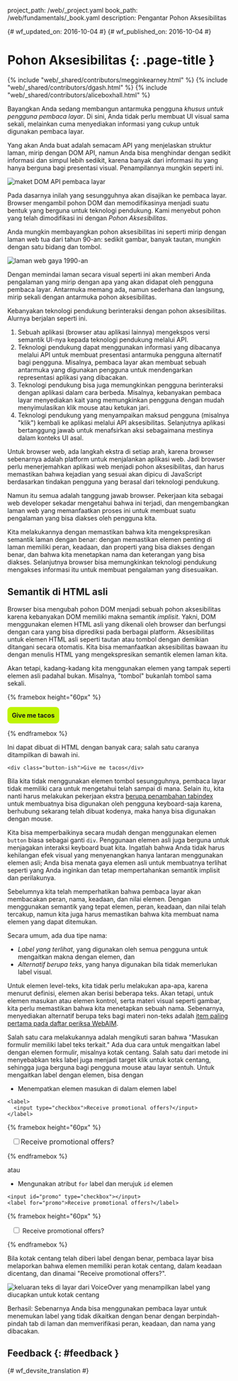 project_path: /web/_project.yaml book_path: /web/fundamentals/_book.yaml description: Pengantar Pohon Aksesibilitas

{# wf_updated_on: 2016-10-04 #} {# wf_published_on: 2016-10-04 #}

# Pohon Aksesibilitas {: .page-title }

{% include "web/_shared/contributors/megginkearney.html" %} {% include "web/_shared/contributors/dgash.html" %} {% include "web/_shared/contributors/aliceboxhall.html" %}

Bayangkan Anda sedang membangun antarmuka pengguna *khusus untuk pengguna pembaca layar*. Di sini, Anda tidak perlu membuat UI visual sama sekali, melainkan cuma menyediakan informasi yang cukup untuk digunakan pembaca layar.

Yang akan Anda buat adalah semacam API yang menjelaskan struktur laman, mirip dengan DOM API, namun Anda bisa menghindar dengan sedikit informasi dan simpul lebih sedikit, karena banyak dari informasi itu yang hanya berguna bagi presentasi visual. Penampilannya mungkin seperti ini.

![maket DOM API pembaca layar](imgs/treestructure.jpg)

Pada dasarnya inilah yang sesungguhnya akan disajikan ke pembaca layar. Browser mengambil pohon DOM dan memodifikasinya menjadi suatu bentuk yang berguna untuk teknologi pendukung. Kami menyebut pohon yang telah dimodifikasi ini dengan *Pohon Aksesibilitas*.

Anda mungkin membayangkan pohon aksesibilitas ini seperti mirip dengan laman web tua dari tahun 90-an: sedikit gambar, banyak tautan, mungkin dengan satu bidang dan tombol.

![laman web gaya 1990-an](imgs/google1998.png)

Dengan memindai laman secara visual seperti ini akan memberi Anda pengalaman yang mirip dengan apa yang akan didapat oleh pengguna pembaca layar. Antarmuka memang ada, namun sederhana dan langsung, mirip sekali dengan antarmuka pohon aksesibilitas.

Kebanyakan teknologi pendukung berinteraksi dengan pohon aksesibilitas. Alurnya berjalan seperti ini.

1. Sebuah aplikasi (browser atau aplikasi lainnya) mengekspos versi semantik UI-nya kepada teknologi pendukung melalui API.
2. Teknologi pendukung dapat menggunakan informasi yang dibacanya melalui API untuk membuat presentasi antarmuka pengguna alternatif bagi pengguna. Misalnya, pembaca layar akan membuat sebuah antarmuka yang digunakan pengguna untuk mendengarkan representasi aplikasi yang dibacakan.
3. Teknologi pendukung bisa juga memungkinkan pengguna berinteraksi dengan aplikasi dalam cara berbeda. Misalnya, kebanyakan pembaca layar menyediakan kait yang memungkinkan pengguna dengan mudah menyimulasikan klik mouse atau ketukan jari.
4. Teknologi pendukung yang menyampaikan maksud pengguna (misalnya "klik") kembali ke aplikasi melalui API aksesibilitas. Selanjutnya aplikasi bertanggung jawab untuk menafsirkan aksi sebagaimana mestinya dalam konteks UI asal.

Untuk browser web, ada langkah ekstra di setiap arah, karena browser sebenarnya adalah platform untuk menjalankan aplikasi web. Jadi browser perlu menerjemahkan aplikasi web menjadi pohon aksesibilitas, dan harus memastikan bahwa kejadian yang sesuai akan dipicu di JavaScript berdasarkan tindakan pengguna yang berasal dari teknologi pendukung.

Namun itu semua adalah tanggung jawab browser. Pekerjaan kita sebagai web developer sekadar mengetahui bahwa ini terjadi, dan mengembangkan laman web yang memanfaatkan proses ini untuk membuat suatu pengalaman yang bisa diakses oleh pengguna kita.

Kita melakukannya dengan memastikan bahwa kita mengekspresikan semantik laman dengan benar: dengan memastikan elemen penting di laman memiliki peran, keadaan, dan properti yang bisa diakses dengan benar, dan bahwa kita menetapkan nama dan keterangan yang bisa diakses. Selanjutnya browser bisa memungkinkan teknologi pendukung mengakses informasi itu untuk membuat pengalaman yang disesuaikan.

## Semantik di HTML asli

Browser bisa mengubah pohon DOM menjadi sebuah pohon aksesibilitas karena kebanyakan DOM memiliki makna semantik *implisit*. Yakni, DOM menggunakan elemen HTML asli yang dikenali oleh browser dan berfungsi dengan cara yang bisa diprediksi pada berbagai platform. Aksesibilitas untuk elemen HTML asli seperti tautan atau tombol dengan demikian ditangani secara otomatis. Kita bisa memanfaatkan aksesibilitas bawaan itu dengan menulis HTML yang mengekspresikan semantik elemen laman kita.

Akan tetapi, kadang-kadang kita menggunakan elemen yang tampak seperti elemen asli padahal bukan. Misalnya, "tombol" bukanlah tombol sama sekali.

{% framebox height="60px" %}

<style>
    .fancy-btn {
        display: inline-block;
        background: #BEF400;
        border-radius: 8px;
        padding: 10px;
        font-weight: bold;
        user-select: none;
        cursor: pointer;
    }
</style>

<div class="fancy-btn">Give me tacos</div>

{% endframebox %}

Ini dapat dibuat di HTML dengan banyak cara; salah satu caranya ditampilkan di bawah ini.

    <div class="button-ish">Give me tacos</div>
    

Bila kita tidak menggunakan elemen tombol sesungguhnya, pembaca layar tidak memiliki cara untuk mengetahui telah sampai di mana. Selain itu, kita nanti harus melakukan pekerjaan ekstra [berupa penambahan tabindex](/web/fundamentals/accessibility/focus/using-tabindex) untuk membuatnya bisa digunakan oleh pengguna keyboard-saja karena, berhubung sekarang telah dibuat kodenya, maka hanya bisa digunakan dengan mouse.

Kita bisa memperbaikinya secara mudah dengan menggunakan elemen `button` biasa sebagai ganti `div`. Penggunaan elemen asli juga berguna untuk menjagakan interaksi keyboard buat kita. Ingatlah bahwa Anda tidak harus kehilangan efek visual yang menyenangkan hanya lantaran menggunakan elemen asli; Anda bisa menata gaya elemen asli untuk membuatnya terlihat seperti yang Anda inginkan dan tetap mempertahankan semantik implisit dan perilakunya.

Sebelumnya kita telah memperhatikan bahwa pembaca layar akan membacakan peran, nama, keadaan, dan nilai elemen. Dengan menggunakan semantik yang tepat elemen, peran, keadaan, dan nilai telah tercakup, namun kita juga harus memastikan bahwa kita membuat nama elemen yang dapat ditemukan.

Secara umum, ada dua tipe nama:

- *Label yang terlihat*, yang digunakan oleh semua pengguna untuk mengaitkan makna dengan elemen, dan
- *Alternatif berupa teks*, yang hanya digunakan bila tidak memerlukan label visual.

Untuk elemen level-teks, kita tidak perlu melakukan apa-apa, karena menurut definisi, elemen akan berisi beberapa teks. Akan tetapi, untuk elemen masukan atau elemen kontrol, serta materi visual seperti gambar, kita perlu memastikan bahwa kita menetapkan sebuah nama. Sebenarnya, menyediakan alternatif berupa teks bagi materi non-teks adalah [item paling pertama pada daftar periksa WebAIM](http://webaim.org/standards/wcag/checklist#g1.1).

Salah satu cara melakukannya adalah mengikuti saran bahwa "Masukan formulir memiliki label teks terkait." Ada dua cara untuk mengaitkan label dengan elemen formulir, misalnya kotak centang. Salah satu dari metode ini menyebabkan teks label juga menjadi target klik untuk kotak centang, sehingga juga berguna bagi pengguna mouse atau layar sentuh. Untuk mengaitkan label dengan elemen, bisa dengan

- Menempatkan elemen masukan di dalam elemen label

<div class="clearfix"></div>

    <label>
      <input type="checkbox">Receive promotional offers?</input>
    </label>
    

{% framebox height="60px" %}

<div style="margin: 10px;">
    <label style="font-size: 16px; color: #212121;">
        <input type="checkbox">Receive promotional offers?</input>
    </label>
</div>

{% endframebox %}

atau

- Mengunakan atribut `for` label dan merujuk `id` elemen

<div class="clearfix"></div>

    <input id="promo" type="checkbox"></input>
    <label for="promo">Receive promotional offers?</label>
    

{% framebox height="60px" %}

<div style="margin: 10px;">
    <input id="promo" type="checkbox"></input>
    <label for="promo">Receive promotional offers?</label>
</div>

{% endframebox %}

Bila kotak centang telah diberi label dengan benar, pembaca layar bisa melaporkan bahwa elemen memiliki peran kotak centang, dalam keadaan dicentang, dan dinamai "Receive promotional offers?".

![keluaran teks di layar dari VoiceOver yang menampilkan label yang diucapkan untuk kotak centang](imgs/promo-offers.png)

Berhasil: Sebenarnya Anda bisa menggunakan pembaca layar untuk menemukan label yang tidak dikaitkan dengan benar dengan berpindah-pindah tab di laman dan memverifikasi peran, keadaan, dan nama yang dibacakan.

## Feedback {: #feedback }

{# wf_devsite_translation #}